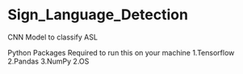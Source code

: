 # Sign_Language_Detection
 CNN Model to classify ASL
 
 Python Packages Required to run this on your machine
 1.Tensorflow
 2.Pandas
 3.NumPy
 2.OS
